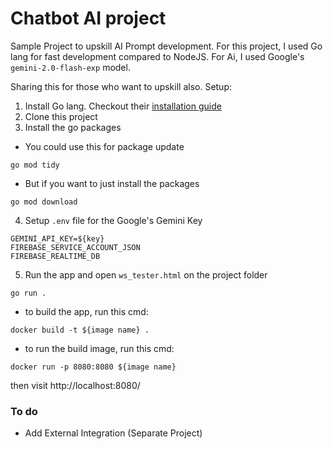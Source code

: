 # Chatbot AI project

Sample Project to upskill AI Prompt development. For this project, I used Go lang for fast development compared to NodeJS. For Ai, I used Google's `gemini-2.0-flash-exp` model. 

Sharing this for those who want to upskill also. Setup:
1. Install Go lang. Checkout their [installation guide](https://go.dev/dl/)
2. Clone this project
3. Install the go packages
- You could use this for package update
```
go mod tidy
```
- But if you want to just install the packages
```
go mod download
```
4. Setup `.env` file for the Google's Gemini Key
```
GEMINI_API_KEY=${key}
FIREBASE_SERVICE_ACCOUNT_JSON
FIREBASE_REALTIME_DB
```
5. Run the app and open `ws_tester.html` on the project folder
```
go run .
```

- to build the app, run this cmd:
```
docker build -t ${image name} .
```

- to run the build image, run this cmd:
```
docker run -p 8080:8080 ${image name}
```
then visit http://localhost:8080/

### To do
- Add External Integration (Separate Project)
